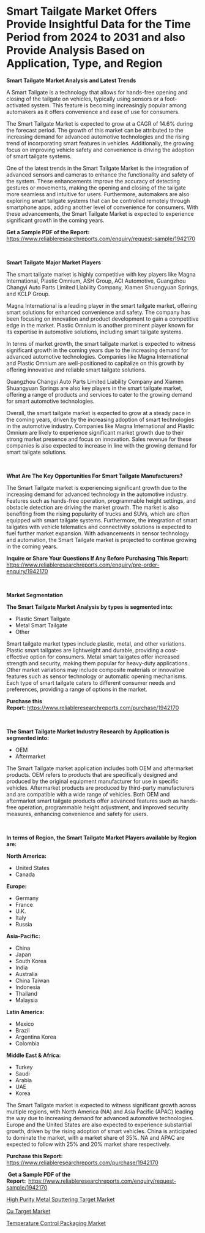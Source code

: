 <p><h1>Smart Tailgate Market Offers Provide Insightful Data for the Time Period from 2024 to 2031 and also Provide Analysis Based on Application, Type, and Region</h1></p><p><strong>Smart Tailgate Market Analysis and Latest Trends</strong></p>
<p><p>A Smart Tailgate is a technology that allows for hands-free opening and closing of the tailgate on vehicles, typically using sensors or a foot-activated system. This feature is becoming increasingly popular among automakers as it offers convenience and ease of use for consumers.</p><p>The Smart Tailgate Market is expected to grow at a CAGR of 14.6% during the forecast period. The growth of this market can be attributed to the increasing demand for advanced automotive technologies and the rising trend of incorporating smart features in vehicles. Additionally, the growing focus on improving vehicle safety and convenience is driving the adoption of smart tailgate systems.</p><p>One of the latest trends in the Smart Tailgate Market is the integration of advanced sensors and cameras to enhance the functionality and safety of the system. These enhancements improve the accuracy of detecting gestures or movements, making the opening and closing of the tailgate more seamless and intuitive for users. Furthermore, automakers are also exploring smart tailgate systems that can be controlled remotely through smartphone apps, adding another level of convenience for consumers. With these advancements, the Smart Tailgate Market is expected to experience significant growth in the coming years.</p></p>
<p><strong>Get a Sample PDF of the Report:&nbsp;</strong> <a href="https://www.reliableresearchreports.com/enquiry/request-sample/1942170">https://www.reliableresearchreports.com/enquiry/request-sample/1942170</a></p>
<p>&nbsp;</p>
<p><strong>Smart Tailgate Major Market Players</strong></p>
<p><p>The smart tailgate market is highly competitive with key players like Magna International, Plastic Omnium, ASH Group, ACI Automotive, Guangzhou Changyi Auto Parts Limited Liability Company, Xiamen Shuangyuan Springs, and KCLP Group. </p><p>Magna International is a leading player in the smart tailgate market, offering smart solutions for enhanced convenience and safety. The company has been focusing on innovation and product development to gain a competitive edge in the market. Plastic Omnium is another prominent player known for its expertise in automotive solutions, including smart tailgate systems. </p><p>In terms of market growth, the smart tailgate market is expected to witness significant growth in the coming years due to the increasing demand for advanced automotive technologies. Companies like Magna International and Plastic Omnium are well-positioned to capitalize on this growth by offering innovative and reliable smart tailgate solutions.</p><p>Guangzhou Changyi Auto Parts Limited Liability Company and Xiamen Shuangyuan Springs are also key players in the smart tailgate market, offering a range of products and services to cater to the growing demand for smart automotive technologies. </p><p>Overall, the smart tailgate market is expected to grow at a steady pace in the coming years, driven by the increasing adoption of smart technologies in the automotive industry. Companies like Magna International and Plastic Omnium are likely to experience significant market growth due to their strong market presence and focus on innovation. Sales revenue for these companies is also expected to increase in line with the growing demand for smart tailgate solutions.</p></p>
<p>&nbsp;</p>
<p><strong>What Are The Key Opportunities For Smart Tailgate Manufacturers?</strong></p>
<p><p>The Smart Tailgate market is experiencing significant growth due to the increasing demand for advanced technology in the automotive industry. Features such as hands-free operation, programmable height settings, and obstacle detection are driving the market growth. The market is also benefiting from the rising popularity of trucks and SUVs, which are often equipped with smart tailgate systems. Furthermore, the integration of smart tailgates with vehicle telematics and connectivity solutions is expected to fuel further market expansion. With advancements in sensor technology and automation, the Smart Tailgate market is projected to continue growing in the coming years.</p></p>
<p><strong>Inquire or Share Your Questions If Any Before Purchasing This Report:</strong> <a href="https://www.reliableresearchreports.com/enquiry/pre-order-enquiry/1942170">https://www.reliableresearchreports.com/enquiry/pre-order-enquiry/1942170</a></p>
<p>&nbsp;</p>
<p><strong>Market Segmentation</strong></p>
<p><strong>The Smart Tailgate Market Analysis by types is segmented into:</strong></p>
<p><ul><li>Plastic Smart Tailgate</li><li>Metal Smart Tailgate</li><li>Other</li></ul></p>
<p><p>Smart tailgate market types include plastic, metal, and other variations. Plastic smart tailgates are lightweight and durable, providing a cost-effective option for consumers. Metal smart tailgates offer increased strength and security, making them popular for heavy-duty applications. Other market variations may include composite materials or innovative features such as sensor technology or automatic opening mechanisms. Each type of smart tailgate caters to different consumer needs and preferences, providing a range of options in the market.</p></p>
<p><strong>Purchase this Report:&nbsp;</strong><a href="https://www.reliableresearchreports.com/purchase/1942170">https://www.reliableresearchreports.com/purchase/1942170</a></p>
<p>&nbsp;</p>
<p><strong>The Smart Tailgate Market Industry Research by Application is segmented into:</strong></p>
<p><ul><li>OEM</li><li>Aftermarket</li></ul></p>
<p><p>The Smart Tailgate market application includes both OEM and aftermarket products. OEM refers to products that are specifically designed and produced by the original equipment manufacturer for use in specific vehicles. Aftermarket products are produced by third-party manufacturers and are compatible with a wide range of vehicles. Both OEM and aftermarket smart tailgate products offer advanced features such as hands-free operation, programmable height adjustment, and improved security measures, enhancing convenience and safety for users.</p></p>
<p>&nbsp;</p>
<p><strong>In terms of Region, the Smart Tailgate Market Players available by Region are:</strong></p>
<p>
    <p> <strong> North America: </strong>
        <ul>
            <li>United States</li>
            <li>Canada</li>
        </ul>
        </p> 
    <p> <strong> Europe: </strong>
        <ul>
            <li>Germany</li>
            <li>France</li>
            <li>U.K.</li>
            <li>Italy</li>
            <li>Russia</li>
        </ul>
        </p> 
    <p> <strong> Asia-Pacific: </strong>
        <ul>
            <li>China</li>
            <li>Japan</li>
            <li>South Korea</li>
            <li>India</li>
            <li>Australia</li>
            <li>China Taiwan</li>
            <li>Indonesia</li>
            <li>Thailand</li>
            <li>Malaysia</li>
        </ul>
        </p> 
    <p> <strong> Latin America: </strong>
        <ul>
            <li>Mexico</li>
            <li>Brazil</li>
            <li>Argentina Korea</li>
            <li>Colombia</li>
        </ul>
        </p> 
    <p> <strong> Middle East & Africa: </strong>
        <ul>
            <li>Turkey</li>
            <li>Saudi</li>
            <li>Arabia</li>
            <li>UAE</li>
            <li>Korea</li>
        </ul>
    </p>
    </p>
<p><p>The Smart Tailgate market is expected to witness significant growth across multiple regions, with North America (NA) and Asia Pacific (APAC) leading the way due to increasing demand for advanced automotive technologies. Europe and the United States are also expected to experience substantial growth, driven by the rising adoption of smart vehicles. China is anticipated to dominate the market, with a market share of 35%. NA and APAC are expected to follow with 25% and 20% market share respectively.</p></p>
<p><strong>Purchase this Report: </strong><a href="https://www.reliableresearchreports.com/purchase/1942170">https://www.reliableresearchreports.com/purchase/1942170</a></p>
<p>&nbsp;<strong>Get a Sample PDF of the Report:&nbsp;&nbsp;</strong><a href="https://www.reliableresearchreports.com/enquiry/request-sample/1942170">https://www.reliableresearchreports.com/enquiry/request-sample/1942170</a></p>
<p><strong></strong></p>
<p><p><a href="https://view.publitas.com/reportprime-1/high-purity-metal-sputtering-target-market-research-report-provides-thorough-industry-overview-which-offers-an-in-depth-analysis-of-product-trends-and-new-market-divisions/">High Purity Metal Sputtering Target Market</a></p><p><a href="https://view.publitas.com/reportprime-1/decoding-the-cu-target-market-a-deep-dive-into-the-latest-market-trends-market-segmentation-and-competitive-analysis/">Cu Target Market</a></p><p><a href="https://view.publitas.com/reportprime-1/temperature-control-packaging-market-challenges-opportunities-and-growth-drivers-and-major-market-players-forecasted-for-period-from-2023-2030/">Temperature Control Packaging Market</a></p></p>